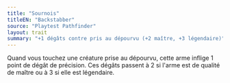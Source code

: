 ```yaml
---
title: "Sournois"
titleEN: "Backstabber"
source: "Playtest Pathfinder"
layout: trait
summary: "+1 dégâts contre pris au dépourvu (+2 maître, +3 légendaire)"
---
```


Quand vous touchez une créature prise au dépourvu, cette arme inflige 1 point de dégât de précision. Ces dégâts passent à 2 si l'arme est de qualité de maître ou à 3 si elle est légendaire.
